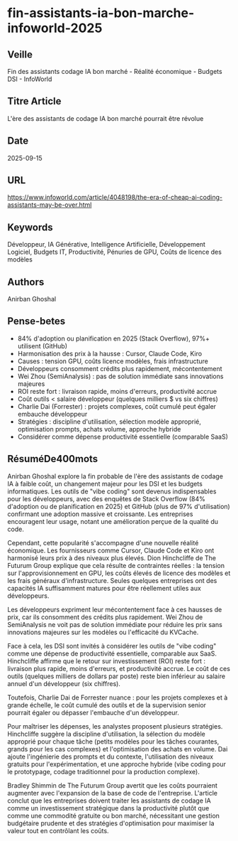 # fin-assistants-ia-bon-marche-infoworld-2025
## Veille
Fin des assistants codage IA bon marché - Réalité économique - Budgets DSI - InfoWorld
## Titre Article
L'ère des assistants de codage IA bon marché pourrait être révolue
## Date
2025-09-15
## URL
https://www.infoworld.com/article/4048198/the-era-of-cheap-ai-coding-assistants-may-be-over.html
## Keywords
Développeur, IA Générative, Intelligence Artificielle, Développement Logiciel, Budgets IT, Productivité, Pénuries de GPU, Coûts de licence des modèles
## Authors
Anirban Ghoshal
## Pense-betes
- 84% d'adoption ou planification en 2025 (Stack Overflow), 97%+ utilisent (GitHub)
- Harmonisation des prix à la hausse : Cursor, Claude Code, Kiro
- Causes : tension GPU, coûts licence modèles, frais infrastructure
- Développeurs consomment crédits plus rapidement, mécontentement
- Wei Zhou (SemiAnalysis) : pas de solution immédiate sans innovations majeures
- ROI reste fort : livraison rapide, moins d'erreurs, productivité accrue
- Coût outils < salaire développeur (quelques milliers $ vs six chiffres)
- Charlie Dai (Forrester) : projets complexes, coût cumulé peut égaler embauche développeur
- Stratégies : discipline d'utilisation, sélection modèle approprié, optimisation prompts, achats volume, approche hybride
- Considérer comme dépense productivité essentielle (comparable SaaS)
## RésuméDe400mots
Anirban Ghoshal explore la fin probable de l'ère des assistants de codage IA à faible coût, un changement majeur pour les DSI et les budgets informatiques. Les outils de "vibe coding" sont devenus indispensables pour les développeurs, avec des enquêtes de Stack Overflow (84% d'adoption ou de planification en 2025) et GitHub (plus de 97% d'utilisation) confirmant une adoption massive et croissante. Les entreprises encouragent leur usage, notant une amélioration perçue de la qualité du code.

Cependant, cette popularité s'accompagne d'une nouvelle réalité économique. Les fournisseurs comme Cursor, Claude Code et Kiro ont harmonisé leurs prix à des niveaux plus élevés. Dion Hinchcliffe de The Futurum Group explique que cela résulte de contraintes réelles : la tension sur l'approvisionnement en GPU, les coûts élevés de licence des modèles et les frais généraux d'infrastructure. Seules quelques entreprises ont des capacités IA suffisamment matures pour être réellement utiles aux développeurs.

Les développeurs expriment leur mécontentement face à ces hausses de prix, car ils consomment des crédits plus rapidement. Wei Zhou de SemiAnalysis ne voit pas de solution immédiate pour réduire les prix sans innovations majeures sur les modèles ou l'efficacité du KVCache.

Face à cela, les DSI sont invités à considérer les outils de "vibe coding" comme une dépense de productivité essentielle, comparable aux SaaS. Hinchcliffe affirme que le retour sur investissement (ROI) reste fort : livraison plus rapide, moins d'erreurs, et productivité accrue. Le coût de ces outils (quelques milliers de dollars par poste) reste bien inférieur au salaire annuel d'un développeur (six chiffres).

Toutefois, Charlie Dai de Forrester nuance : pour les projets complexes et à grande échelle, le coût cumulé des outils et de la supervision senior pourrait égaler ou dépasser l'embauche d'un développeur.

Pour maîtriser les dépenses, les analystes proposent plusieurs stratégies. Hinchcliffe suggère la discipline d'utilisation, la sélection du modèle approprié pour chaque tâche (petits modèles pour les tâches courantes, grands pour les cas complexes) et l'optimisation des achats en volume. Dai ajoute l'ingénierie des prompts et du contexte, l'utilisation des niveaux gratuits pour l'expérimentation, et une approche hybride (vibe coding pour le prototypage, codage traditionnel pour la production complexe).

Bradley Shimmin de The Futurum Group avertit que les coûts pourraient augmenter avec l'expansion de la base de code de l'entreprise. L'article conclut que les entreprises doivent traiter les assistants de codage IA comme un investissement stratégique dans la productivité plutôt que comme une commodité gratuite ou bon marché, nécessitant une gestion budgétaire prudente et des stratégies d'optimisation pour maximiser la valeur tout en contrôlant les coûts.
